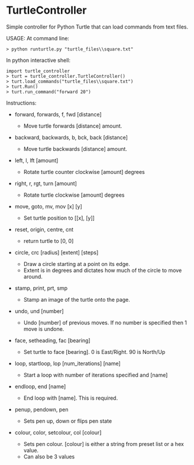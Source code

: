 # TurtleController
Simple controller for Python Turtle that can load commands from text files.

USAGE:
At command line:
```
> python runturtle.py "turtle_files\\square.txt"
```

In python interactive shell:
```
import turtle_controller
> turt = turtle_controller.TurtleController()
> turt.load_commands("turtle_files\\square.txt")
> turt.Run()
> turt.run_command("forward 20")
```


Instructions:

- forward, forwards, f, fwd [distance]

  - Move turtle forwards [distance] amount.

- backward, backwards, b, bck, back [distance]

  - Move turtle backwards [distance] amount.

- left, l, lft [amount]

  - Rotate turtle counter clockwise [amount] degrees

- right, r, rgt, turn [amount]

  - Rotate turtle clockwise [amount] degrees

- move, goto, mv, mov [x] [y]

  - Set turtle position to [[x], [y]]

- reset, origin, centre, cnt

  - return turtle to [0, 0]

- circle, crc [radius] [extent] [steps]

  - Draw a circle starting at a point on its edge.
  - Extent is in degrees and dictates how much of the circle to move around.

- stamp, print, prt, smp  

  - Stamp an image of the turtle onto the page.

- undo, und [number]

  - Undo [number] of previous moves. If no number is specified then 1 move is undone.

- face, setheading, fac [bearing]

  - Set turtle to face [bearing]. 0 is East/Right. 90 is North/Up

- loop, startloop, lop [num_iterations] [name]

  - Start a loop with number of iterations specified and [name]

- endloop, end [name]

  - End loop with [name]. This is required.

- penup, pendown, pen

  - Sets pen up, down or flips pen state

- colour, color, setcolour, col [colour]

  - Sets pen colour. [colour] is either a string from preset list or a hex value.
  - Can also be 3 values

